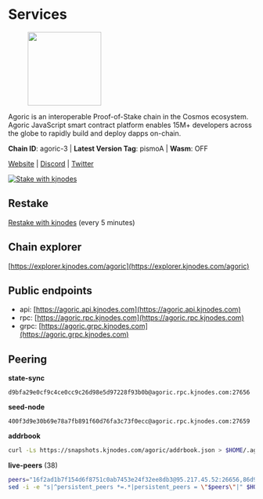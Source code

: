 # Services

<figure><img src="https://raw.githubusercontent.com/kj89/testnet_manuals/main/pingpub/logos/agoric.png" width="150" alt=""><figcaption></figcaption></figure>

Agoric is an interoperable Proof-of-Stake chain in the Cosmos ecosystem.  Agoric JavaScript smart contract platform enables 15M+ developers across the  globe to rapidly build and deploy dapps on-chain.

**Chain ID**: agoric-3 | **Latest Version Tag**: pismoA | **Wasm**: OFF

[Website](https://agoric.com) | [Discord](https://discord.com/invite/qDW8DRes4s) | [Twitter](https://twitter.com/agoric)

[![Stake with kjnodes](https://i.ibb.co/cr44Q8j/button-stake-with-kjnodes.png)](https://restake.app/agoric/agoricvaloper1ku5sm2twlsywdrp4wz3kfwgyrtqtp0lpr3nvk8)

## Restake

[Restake with kjnodes](https://restake.app/agoric/agoricvaloper1ku5sm2twlsywdrp4wz3kfwgyrtqtp0lpr3nvk8) (every 5 minutes)
## Chain explorer
[https://explorer.kjnodes.com/agoric](https://explorer.kjnodes.com/agoric)

## Public endpoints

* api: [https://agoric.api.kjnodes.com](https://agoric.api.kjnodes.com)
* rpc: [https://agoric.rpc.kjnodes.com](https://agoric.rpc.kjnodes.com)
* grpc: [https://agoric.grpc.kjnodes.com](https://agoric.grpc.kjnodes.com)

## Peering

**state-sync**

```text
d9bfa29e0cf9c4ce0cc9c26d98e5d97228f93b0b@agoric.rpc.kjnodes.com:27656
```

**seed-node**

```text
400f3d9e30b69e78a7fb891f60d76fa3c73f0ecc@agoric.rpc.kjnodes.com:27659
```

**addrbook**
```bash
curl -Ls https://snapshots.kjnodes.com/agoric/addrbook.json > $HOME/.agoric/config/addrbook.json
```

**live-peers** (38)
```bash
peers="16f2ad1b7f154d6f8751c0ab7453e24f32ee8db3@95.217.45.52:26656,86d9c73c7687611a6a2619f0186e7ea59ff8af25@206.189.26.213:26060,47c35c8137ad2098e0b2a79077fea93a530034d8@185.144.83.130:26656,320dd22ee85e2b68f891b670331eb9fec9dc419e@80.64.208.63:26656,711f6f36a6ec3924b6d721de6adce604092e59f2@116.202.226.169:26656,d9bfa29e0cf9c4ce0cc9c26d98e5d97228f93b0b@65.109.88.38:27656,bd362992fa6f6c9d8ee40d19508b5b28daf3f6ed@18.142.177.75:26656,ca4c3b9d0cf78d934a3b972c328db2e4a9a66c42@64.32.40.134:26656,f095bb53006ebddcbbf29c8df70dddcba6419e36@142.93.145.13:26656,0464c8dded70d01f5ab50a8d6047a6b27ddf2ccd@84.244.95.232:26656,4cfac01c912d33f74cb7b66e8b7005aaae47fc2a@146.190.59.8:26060,d56af8cb0716909f9b804e7dec8c1d34ae4eed16@65.108.142.81:26676,bb257b3a0829910477a3845430b6b1f7eb2b4235@34.146.189.78:26656,0837c0dac0bb15e79e64207bb0fa5a9a6fa42ad4@178.62.116.62:26656,63bd6649f80362ce513027d99ef32c826fdbd259@45.9.62.136:26656,a38a30c1dd31f63be2befd40b82964b215c3c288@165.22.251.28:26656,4eea1e0a22d8d2ade108fc5f8e07d6d6e711e909@65.108.10.138:26656,2bda83f1501d30187e662c59d75ed4ffffcf8004@135.181.142.117:26656,1d4d7b77e79c2dad9e8586df4f30c7b550f5d49b@13.40.153.111:26656,ebc272824924ea1a27ea3183dd0b9ba713494f83@195.3.220.135:27106,6dfaacf27072052e335de6e83069c811311613c5@138.201.127.91:26656,1312bbbd4ed1e58b9e4eb1d7788187a4607915e9@165.22.199.234:26060,bd0bc3737ca1cfebc3c2aef75ab2c3cc74768d8a@142.132.212.19:26656,85393883ac84551737d1f14347e0ffb0db87498f@3.234.241.191:26656,d48697ba840d046b453846fc55d9432d1c537b56@95.217.117.83:26656,e07945e91c6f9936e3dee73afd49d904be320c99@128.0.51.3:26656,ee236040d06e78d70c3f34722407857615b1a755@34.69.117.194:26656,9ed68bef54712b46713ac755ab7a6e7ad30694ef@192.99.44.79:14456,8832d61e9b8856c0a80e240970a9200c69c101b7@88.99.161.228:21156,4bc6c457c018b81a19efa49a9e403b64535decf1@137.184.141.111:26656,e759de7a872eff293ab1316a0745eb5fdd5614f3@88.217.142.187:26656,190ead3cfb1bd655241418f3ef9ba40bbf2deecd@157.90.130.44:26656,0f642db2770d4dd3e0d030b2f14f1365e40f3b38@185.146.148.101:26657,8c30ee29afc4b77cf98222edcc3fe823cf1e8306@195.201.106.244:26656,9e673680df593d841b0e09c49f87409654d84ae9@95.217.202.49:37656,0861af66b3f637db967120d690758ee08222794c@75.119.148.118:36656,e70955351f601ea5be9a9bf41032949a777f31b3@207.244.255.229:10003,875f8b359148f0d2a4bb501f8ae8a0cd4560bff3@161.97.153.219:26656"
sed -i -e "s|^persistent_peers *=.*|persistent_peers = \"$peers\"|" $HOME/.agoric/config/config.toml
```
